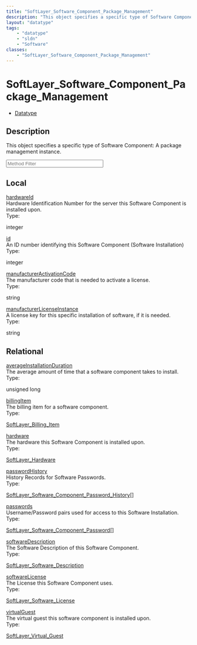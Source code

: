 ```yaml
---
title: "SoftLayer_Software_Component_Package_Management"
description: "This object specifies a specific type of Software Component:  A package management instance."
layout: "datatype"
tags:
    - "datatype"
    - "sldn"
    - "Software"
classes:
    - "SoftLayer_Software_Component_Package_Management"
---
```


# SoftLayer_Software_Component_Package_Management
<div id='service-datatype'>
    <ul id='sldn-reference-tabs'>
        <li id='datatype'> <a href='/reference/datatypes/SoftLayer_Software_Component_Package_Management' >Datatype</a></li>
    </ul>
</div>

## Description 
This object specifies a specific type of Software Component:  A package management instance. 
<!-- Service Filer BEGIN -->
<div class="view-filters">
        <div class="clearfix">
            <div class="search-input-box">
                <input placeholder="Method Filter" onkeyup="titleSearch(inputId='prop-input', divId='properties', elementClass='prop-row')" 
                    type="text" id="prop-input" value="" size="30" maxlength="128" class="form-text">
            </div>
        </div>
</div>
<!-- Service Filer END -->

<div id="properties" class="content">
    <div id="localProperties" class="prop-content" >
        <h2>Local</h2>
                <div class='prop-row views-row'>
            <span class='views-field-title'><a href="#hardwareId" name=hardwareId>hardwareId</a></span>
            <div class='views-field-body'>Hardware Identification Number for the server this Software Component is installed upon. </div>
            <span class="type-label">Type:</span> <div class='type-content'><p>integer</p></div>
        </div>
                <div class='prop-row views-row'>
            <span class='views-field-title'><a href="#id" name=id>id</a></span>
            <div class='views-field-body'>An ID number identifying this Software Component (Software Installation) </div>
            <span class="type-label">Type:</span> <div class='type-content'><p>integer</p></div>
        </div>
                <div class='prop-row views-row'>
            <span class='views-field-title'><a href="#manufacturerActivationCode" name=manufacturerActivationCode>manufacturerActivationCode</a></span>
            <div class='views-field-body'>The manufacturer code that is needed to activate a license. </div>
            <span class="type-label">Type:</span> <div class='type-content'><p>string</p></div>
        </div>
                <div class='prop-row views-row'>
            <span class='views-field-title'><a href="#manufacturerLicenseInstance" name=manufacturerLicenseInstance>manufacturerLicenseInstance</a></span>
            <div class='views-field-body'>A license key for this specific installation of software, if it is needed. </div>
            <span class="type-label">Type:</span> <div class='type-content'><p>string</p></div>
        </div>
            </div>
        <div id="relationalProperties"  class="prop-content" >
        <h2>Relational</h2>
                <div class='prop-row views-row'>
            <span class='views-field-title'><a href="#averageInstallationDuration" name=averageInstallationDuration>averageInstallationDuration</a></span>
            <div class='views-field-body'>The average amount of time that a software component takes to install. </div>
            <span class="type-label">Type:</span> <div class='type-content'><p>unsigned long</p></div>
        </div>
                <div class='prop-row views-row'>
            <span class='views-field-title'><a href="#billingItem" name=billingItem>billingItem</a></span>
            <div class='views-field-body'>The billing item for a software component. </div>
            <span class="type-label">Type:</span> <div class='type-content'><p><a href='/reference/datatypes/SoftLayer_Billing_Item'>SoftLayer_Billing_Item </a></p></div>
        </div>
                <div class='prop-row views-row'>
            <span class='views-field-title'><a href="#hardware" name=hardware>hardware</a></span>
            <div class='views-field-body'>The hardware this Software Component is installed upon. </div>
            <span class="type-label">Type:</span> <div class='type-content'><p><a href='/reference/datatypes/SoftLayer_Hardware'>SoftLayer_Hardware </a></p></div>
        </div>
                <div class='prop-row views-row'>
            <span class='views-field-title'><a href="#passwordHistory" name=passwordHistory>passwordHistory</a></span>
            <div class='views-field-body'>History Records for Software Passwords. </div>
            <span class="type-label">Type:</span> <div class='type-content'><p><a href='/reference/datatypes/SoftLayer_Software_Component_Password_History'>SoftLayer_Software_Component_Password_History[] </a></p></div>
        </div>
                <div class='prop-row views-row'>
            <span class='views-field-title'><a href="#passwords" name=passwords>passwords</a></span>
            <div class='views-field-body'>Username/Password pairs used for access to this Software Installation. </div>
            <span class="type-label">Type:</span> <div class='type-content'><p><a href='/reference/datatypes/SoftLayer_Software_Component_Password'>SoftLayer_Software_Component_Password[] </a></p></div>
        </div>
                <div class='prop-row views-row'>
            <span class='views-field-title'><a href="#softwareDescription" name=softwareDescription>softwareDescription</a></span>
            <div class='views-field-body'>The Software Description of this Software Component. </div>
            <span class="type-label">Type:</span> <div class='type-content'><p><a href='/reference/datatypes/SoftLayer_Software_Description'>SoftLayer_Software_Description </a></p></div>
        </div>
                <div class='prop-row views-row'>
            <span class='views-field-title'><a href="#softwareLicense" name=softwareLicense>softwareLicense</a></span>
            <div class='views-field-body'>The License this Software Component uses. </div>
            <span class="type-label">Type:</span> <div class='type-content'><p><a href='/reference/datatypes/SoftLayer_Software_License'>SoftLayer_Software_License </a></p></div>
        </div>
                <div class='prop-row views-row'>
            <span class='views-field-title'><a href="#virtualGuest" name=virtualGuest>virtualGuest</a></span>
            <div class='views-field-body'>The virtual guest this software component is installed upon. </div>
            <span class="type-label">Type:</span> <div class='type-content'><p><a href='/reference/datatypes/SoftLayer_Virtual_Guest'>SoftLayer_Virtual_Guest </a></p></div>
        </div>
            </div>
</div>


